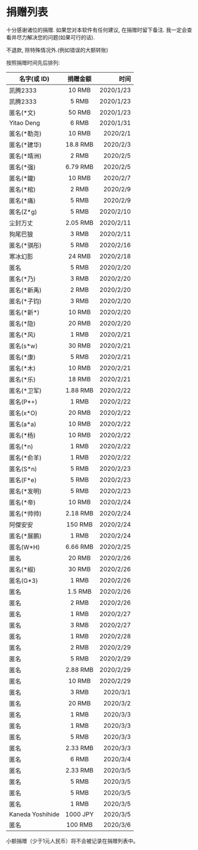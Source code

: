# 捐赠列表

十分感谢诸位的捐赠. 如果您对本软件有任何建议, 在捐赠时留下备注. 我一定会查看并尽力解决您的问题(如果可行的话).

不退款, 除特殊情况外.(例如错误的大额转账)

按照捐赠时间先后排列:

名字(或 ID) | 捐赠金额 | 时间
| - | :-: | -: |
| 凯腾2333 | 10 RMB | 2020/1/23 |
| 凯腾2333 | 5 RMB | 2020/1/23 |
| 匿名(\*文) | 50 RMB | 2020/1/23 |
| Yitao Deng | 6 RMB | 2020/1/31 |
| 匿名(\*勒尧) | 10 RMB | 2020/2/1 |
| 匿名(\*建华) | 18.8 RMB | 2020/2/3 |
| 匿名(\*靖洲) | 2 RMB | 2020/2/5 |
| 匿名(\*强) | 6.79 RMB | 2020/2/5 |
| 匿名(\*鑨) | 10 RMB | 2020/2/7 |
| 匿名(\*棺) | 2 RMB | 2020/2/9 |
| 匿名(\*痛) | 5 RMB | 2020/2/9 |
| 匿名(Z\*g) | 5 RMB | 2020/2/10 |
| 尘封万丈 | 2.05 RMB | 2020/2/11 |
| 狗尾巴狼 | 3 RMB | 2020/2/11 |
| 匿名(\*骐彤) | 5 RMB | 2020/2/16 |
| 寒冰幻影 | 24 RMB | 2020/2/18 |
| 匿名 | 5 RMB | 2020/2/20 |
| 匿名(\*乃) | 3 RMB | 2020/2/20 |
| 匿名(\*新禹) | 2 RMB | 2020/2/20 |
| 匿名(\*子钧) | 3 RMB | 2020/2/20 |
| 匿名(\*新\*) | 10 RMB | 2020/2/20 |
| 匿名(\*隐) | 20 RMB | 2020/2/20 |
| 匿名(\*风) | 1 RMB | 2020/2/21 |
| 匿名(s\*w) | 30 RMB | 2020/2/21 |
| 匿名(\*康) | 5 RMB | 2020/2/21 |
| 匿名(\*木) | 10 RMB | 2020/2/21 |
| 匿名(\*乐) | 18 RMB | 2020/2/21 |
| 匿名(\*卫军) | 1.88 RMB | 2020/2/22 |
| 匿名(P\*+) | 1 RMB | 2020/2/22 |
| 匿名(x\*O) | 20 RMB | 2020/2/22 |
| 匿名(a\*a) | 10 RMB | 2020/2/22 |
| 匿名(\*杨) | 10 RMB | 2020/2/22 |
| 匿名(\*n) | 1 RMB | 2020/2/22 |
| 匿名(\*俞羊) | 1 RMB | 2020/2/22 |
| 匿名(S\*n) | 5 RMB | 2020/2/23 |
| 匿名(F\*e) | 5 RMB | 2020/2/23 |
| 匿名(\*发明) | 5 RMB | 2020/2/23 |
| 匿名(\*帝) | 10 RMB | 2020/2/24 |
| 匿名(\*帅帅) | 2.18 RMB | 2020/2/24 |
| 阿傑安安 | 150 RMB | 2020/2/24 |
| 匿名(\*展鹏) | 1 RMB | 2020/2/24 |
| 匿名(W\*H) | 6.66 RMB | 2020/2/25 |
| 匿名 | 20 RMB | 2020/2/26 |
| 匿名(\*椒) | 30 RMB | 2020/2/26 |
| 匿名(G\*3) | 1 RMB | 2020/2/26 |
| 匿名 | 1.5 RMB | 2020/2/26 |
| 匿名 | 2 RMB | 2020/2/26 |
| 匿名 | 1 RMB | 2020/2/27 |
| 匿名 | 3 RMB | 2020/2/27 |
| 匿名 | 1 RMB | 2020/2/28 |
| 匿名 | 2 RMB | 2020/2/29 |
| 匿名 | 5 RMB | 2020/2/29 |
| 匿名 | 2.88 RMB | 2020/2/29 |
| 匿名 | 10 RMB | 2020/2/29 |
| 匿名 | 3 RMB | 2020/3/1 |
| 匿名 | 20 RMB | 2020/3/2 |
| 匿名 | 1 RMB | 2020/3/3 |
| 匿名 | 1 RMB | 2020/3/3 |
| 匿名 | 5 RMB | 2020/3/3 |
| 匿名 | 2.33 RMB | 2020/3/3 |
| 匿名 | 6 RMB | 2020/3/4 |
| 匿名 | 2.33 RMB | 2020/3/5 |
| 匿名 | 5 RMB | 2020/3/5 |
| 匿名 | 5 RMB | 2020/3/5 |
| 匿名 | 1 RMB | 2020/3/5 |
| Kaneda Yoshihide | 1000 JPY | 2020/3/5 |
| 匿名 | 100 RMB | 2020/3/6 |

小额捐赠（少于1元人民币）将不会被记录在捐赠列表中。

